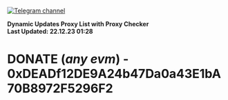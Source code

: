 [![Telegram channel](https://img.shields.io/endpoint?url=https://runkit.io/damiankrawczyk/telegram-badge/branches/master?url=https://t.me/n4z4v0d)](https://t.me/n4z4v0d) 

**Dynamic Updates Proxy List with Proxy Checker**  
**Last Updated: 22.12.23 01:28**

# DONATE (_any evm_) - 0xDEADf12DE9A24b47Da0a43E1bA70B8972F5296F2
